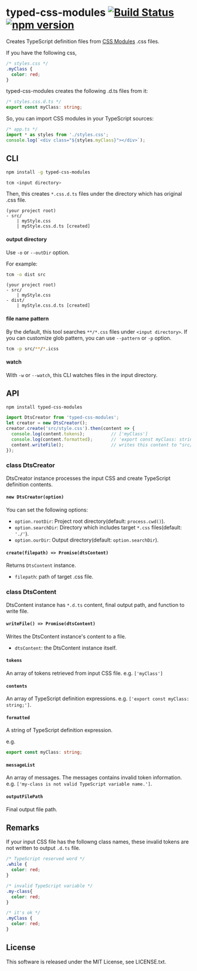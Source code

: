 # typed-css-modules [![Build Status](https://travis-ci.org/Quramy/typed-css-modules.svg?branch=master)](https://travis-ci.org/Quramy/typed-css-modules) [![npm version](https://badge.fury.io/js/typed-css-modules.svg)](http://badge.fury.io/js/typed-css-modules)

Creates TypeScript definition files from [CSS Modules](https://github.com/css-modules/css-modules) .css files.

If you have the following css, 

```css
/* styles.css */
.myClass {
  color: red;
}
```

typed-css-modules creates the following .d.ts files from it:

```ts
/* styles.css.d.ts */
export const myClass: string;
```

So, you can import CSS modules in your TypeScript sources:

```ts
/* app.ts */
import * as styles from './styles.css';
console.log(`<div class="${styles.myClass}"></div>`);
```

## CLI

```sh
npm install -g typed-css-modules
```

```sh
tcm <input directory>
```

Then, this creates `*.css.d.ts` files under the directory which has original .css file.

```text
(your project root)
- src/
    | myStyle.css
    | myStyle.css.d.ts [created]
```

#### output directory
Use `-o` or `--outDir` option.

For example:

```sh
tcm -o dist src
```

```text
(your project root)
- src/
    | myStyle.css
- dist/
    | myStyle.css.d.ts [created]
```

#### file name pattern

By the default, this tool searches `**/*.css` files under `<input directory>`.
If you can customize glob pattern, you can use `--pattern` or `-p` option.

```sh
tcm -p src/**/*.icss
```

#### watch
With `-w` or `--watch`, this CLI watches files in the input directory.

## API

```sh
npm install typed-css-modules
```

```js
import DtsCreator from 'typed-css-modules';
let creator = new DtsCreator();
creator.create('src/style.css').then(content => {
  console.log(content.tokens);          // ['myClass']
  console.log(content.formatted);       // 'export const myClass: string;'
  content.writeFile();                  // writes this content to "src/style.css.d.ts"
});
```

### class DtsCreator
DtsCreator instance processes the input CSS and create TypeScript definition contents.

#### `new DtsCreator(option)`
You can set the following options:

* `option.rootDir`: Project root directory(default: `process.cwd()`). 
* `option.searchDir`: Directory which includes target `*.css` files(default: `'./'`).
* `option.ourDir`: Output directory(default: `option.searchDir`).

#### `create(filepath) => Promise(dtsContent)`
Returns `DtsContent` instance.

* `filepath`: path of target .css file.

### class DtsContent
DtsContent instance has `*.d.ts` content, final output path, and function to write file.

#### `writeFile() => Promise(dtsContent)`
Writes the DtsContent instance's content to a file.

* `dtsContent`: the DtsContent instance itself.

#### `tokens`
An array of tokens retrieved from input CSS file.
e.g. `['myClass']`

#### `contents`
An array of TypeScript definition expressions.
e.g. `['export const myClass: string;']`.

#### `formatted`
A string of TypeScript definition expression.

e.g.

```ts
export const myClass: string;
```

#### `messageList`
An array of messages. The messages contains invalid token information.
e.g. `['my-class is not valid TypeScript variable name.']`.

#### `outputFilePath`
Final output file path.

## Remarks
If your input CSS file has the followng class names, these invalid tokens are not written to output `.d.ts` file.

```css
/* TypeScript reserved word */
.while {
  color: red;
}

/* invalid TypeScript variable */
.my-class{
  color: red;
}

/* it's ok */
.myClass {
  color: red;
}
```

## License
This software is released under the MIT License, see LICENSE.txt.
